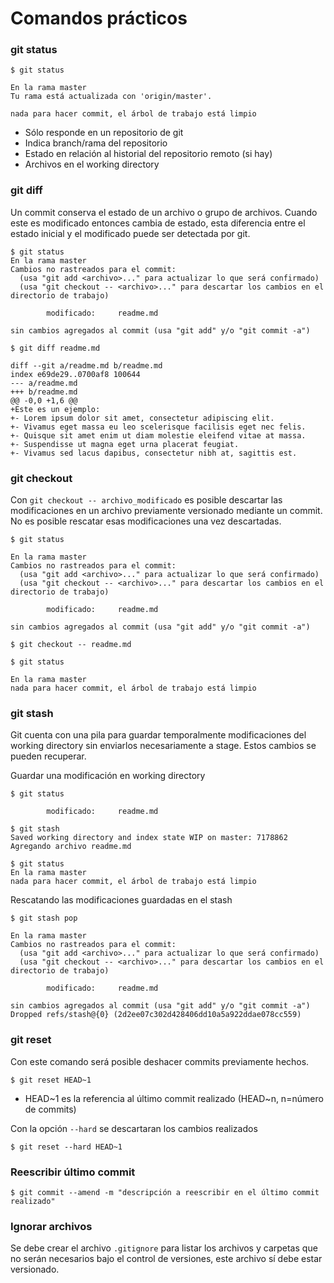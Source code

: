 
# Comandos prácticos

### git status

```
$ git status

En la rama master
Tu rama está actualizada con 'origin/master'.

nada para hacer commit, el árbol de trabajo está limpio
```

- Sólo responde en un repositorio de git
- Indica branch/rama del repositorio
- Estado en relación al historial del repositorio remoto (si hay)
- Archivos en el working directory

### git diff

Un commit conserva el estado de un archivo o grupo de archivos. Cuando este es modificado entonces cambia de estado, esta diferencia entre el estado inicial y el modificado puede ser detectada por git.

```
$ git status
En la rama master
Cambios no rastreados para el commit:
  (usa "git add <archivo>..." para actualizar lo que será confirmado)
  (usa "git checkout -- <archivo>..." para descartar los cambios en el directorio de trabajo)

        modificado:     readme.md

sin cambios agregados al commit (usa "git add" y/o "git commit -a")

$ git diff readme.md

diff --git a/readme.md b/readme.md
index e69de29..0700af8 100644
--- a/readme.md
+++ b/readme.md
@@ -0,0 +1,6 @@
+Este es un ejemplo:
+- Lorem ipsum dolor sit amet, consectetur adipiscing elit.
+- Vivamus eget massa eu leo scelerisque facilisis eget nec felis.
+- Quisque sit amet enim ut diam molestie eleifend vitae at massa.
+- Suspendisse ut magna eget urna placerat feugiat.
+- Vivamus sed lacus dapibus, consectetur nibh at, sagittis est.
```

### git checkout

Con `git checkout -- archivo_modificado` es posible descartar las modificaciones en un archivo previamente versionado mediante un commit. No es posible rescatar esas modificaciones una vez descartadas.

```
$ git status

En la rama master
Cambios no rastreados para el commit:
  (usa "git add <archivo>..." para actualizar lo que será confirmado)
  (usa "git checkout -- <archivo>..." para descartar los cambios en el directorio de trabajo)

        modificado:     readme.md

sin cambios agregados al commit (usa "git add" y/o "git commit -a")

$ git checkout -- readme.md

$ git status

En la rama master
nada para hacer commit, el árbol de trabajo está limpio
```

### git stash

Git cuenta con una pila para guardar temporalmente modificaciones del working directory sin enviarlos necesariamente a stage. Estos cambios se pueden recuperar.

Guardar una modificación en working directory
```
$ git status

        modificado:     readme.md

$ git stash
Saved working directory and index state WIP on master: 7178862 Agregando archivo readme.md

$ git status
En la rama master
nada para hacer commit, el árbol de trabajo está limpio
```

Rescatando las modificaciones guardadas en el stash
```
$ git stash pop

En la rama master
Cambios no rastreados para el commit:
  (usa "git add <archivo>..." para actualizar lo que será confirmado)
  (usa "git checkout -- <archivo>..." para descartar los cambios en el directorio de trabajo)

        modificado:     readme.md

sin cambios agregados al commit (usa "git add" y/o "git commit -a")
Dropped refs/stash@{0} (2d2ee07c302d428406dd10a5a922ddae078cc559)
```

### git reset

Con este comando será posible deshacer commits previamente hechos.

```
$ git reset HEAD~1
```

- HEAD~1 es la referencia al último commit realizado (HEAD~n, n=número de commits)

Con la opción `--hard` se descartaran los cambios realizados

```
$ git reset --hard HEAD~1
```

### Reescribir último commit

```
$ git commit --amend -m "descripción a reescribir en el último commit realizado"
```

### Ignorar archivos

Se debe crear el archivo `.gitignore` para listar los archivos y carpetas que no serán necesarios bajo el control de versiones, este archivo sí debe estar versionado.


